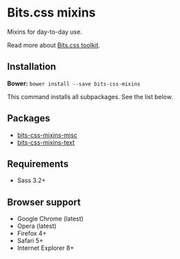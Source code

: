 # Bits.css mixins

Mixins for day-to-day use.

Read more about [Bits.css toolkit](https://github.com/bits-css/bits.css).

## Installation

__Bower:__ `bower install --save bits-css-mixins`

This command installs all subpackages. See the list below.

## Packages

* [bits-css-mixins-misc](https://github.com/bits-css/mixins-misc)
* [bits-css-mixins-text](https://github.com/bits-css/mixins-text)

## Requirements

* Sass 3.2+

## Browser support

* Google Chrome (latest)
* Opera (latest)
* Firefox 4+
* Safari 5+
* Internet Explorer 8+
